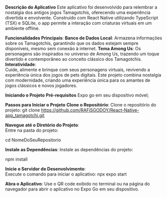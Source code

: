 **Descrição do Aplicativo**
  Este aplicativo foi desenvolvido para relembrar a nostalgia dos antigos jogos Tamagotchis, oferecendo uma experiência divertida e envolvente. Construído com React Native utilizando TypeScript (TSX) e SQLite, o app permite a interação com criaturas virtuais em um ambiente offline.

**Funcionalidades Principais**:
**Banco de Dados Local**: 
Armazena informações sobre os Tamagotchis, garantindo que os dados estejam sempre disponíveis, mesmo sem conexão à internet.
**Tema Among Us**: 
Os personagens são inspirados no universo de Among Us, trazendo um toque divertido e contemporâneo ao conceito clássico dos Tamagotchis.
**Interatividade**:   
Cuide, alimente e brinque com seus personagens virtuais, revivendo a experiência única dos jogos de pets digitais.
Este projeto combina nostalgia com modernidade, criando uma experiência única para os amantes de jogos clássicos e novos jogadores.

**Iniciando o Projeto**
**Pré-requisitos**
Expo go em seu dispositivo móvel;

**Passos para Iniciar o Projeto**
**Clone o Repositório**: 
Clone o repositório do projeto:
git clone https://github.com/RAFiSGODOY/React-Native-app_tamagotchi.git

**Navegue até o Diretório do Projeto**:  
Entre na pasta do projeto:

cd NomeDoSeuRepositorio

**Instale as Dependências**:
Instale as dependências do projeto:

npm install

**Inicie o Servidor de Desenvolvimento**:  
Execute o comando para iniciar o aplicativo:
npx expo start


**Abra o Aplicativo**:
Use o QR code exibido no terminal ou na página do navegador para abrir o aplicativo no Expo Go em seu dispositivo.
